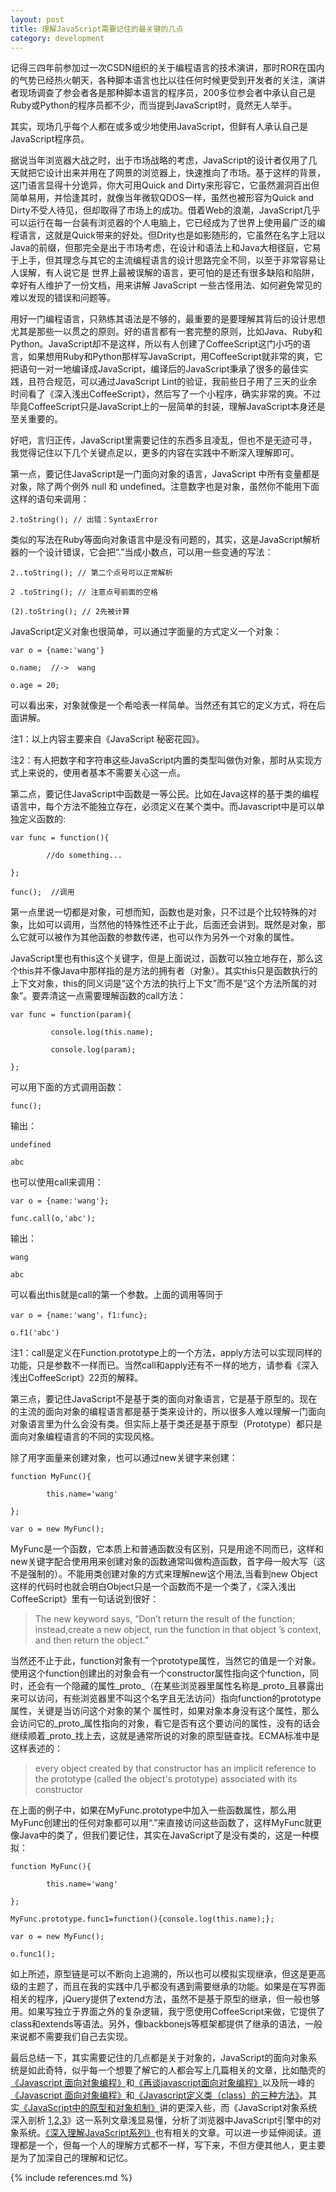 ```yaml
---
layout: post
title: 理解JavaScript需要记住的最关键的几点
category: development
---
```


记得三四年前参加过一次CSDN组织的关于编程语言的技术演讲，那时ROR在国内的气势已经热火朝天，各种脚本语言也比以往任何时候更受到开发者的关注，演讲者现场调查了参会者各是那种脚本语言的程序员，200多位参会者中承认自己是Ruby或Python的程序员都不少，而当提到JavaScript时，竟然无人举手。

其实，现场几乎每个人都在或多或少地使用JavaScript，但鲜有人承认自己是JavaScript程序员。

据说当年浏览器大战之时，出于市场战略的考虑，JavaScript的设计者仅用了几天就把它设计出来并用在了网景的浏览器上，快速推向了市场。基于这样的背景，这门语言显得十分诡异，你大可用Quick and Dirty来形容它，它虽然漏洞百出但简单易用，并恰逢其时，就像当年微软QDOS一样，虽然也被形容为Quick and Dirty不受人待见，但却取得了市场上的成功。借着Web的浪潮，JavaScript几乎可以运行在每一台装有浏览器的个人电脑上，它已经成为了世界上使用最广泛的编程语言，这就是Quick带来的好处。但Drity也是如影随形的，它虽然在名字上冠以Java的前缀，但那完全是出于市场考虑，在设计和语法上和Java大相径庭，它易于上手，但其理念与其它的主流编程语言的设计思路完全不同，以至于非常容易让人误解，有人说它是 世界上最被误解的语言，更可怕的是还有很多缺陷和陷阱，幸好有人维护了一份文档，用来讲解 JavaScript 一些古怪用法、如何避免常见的难以发现的错误和问题等。

用好一门编程语言，只熟练其语法是不够的，最重要的是要理解其背后的设计思想尤其是那些一以贯之的原则。好的语言都有一套完整的原则，比如Java、Ruby和Python。JavaScript却不是这样，所以有人创建了CoffeeScript这门小巧的语言，如果想用Ruby和Python那样写JavaScript，用CoffeeScript就非常的爽，它把语句一对一地编译成JavaScript，编译后的JavaScript秉承了很多的最佳实践，且符合规范，可以通过JavaScript Lint的验证，我前些日子用了三天的业余时间看了《深入浅出CoffeeScript》，然后写了一个小程序，确实非常的爽。不过毕竟CoffeeScript只是JavaScript上的一层简单的封装，理解JavaScript本身还是至关重要的。

好吧，言归正传，JavaScript里需要记住的东西多且凌乱，但也不是无迹可寻，我觉得记住以下几个关键点足以，更多的内容在实践中不断深入理解即可。

第一点，要记住JavaScript是一门面向对象的语言，JavaScript 中所有变量都是对象，除了两个例外 null 和 undefined。注意数字也是对象，虽然你不能用下面这样的语句来调用：

	2.toString(); // 出错：SyntaxError

类似的写法在Ruby等面向对象语言中是没有问题的，其实，这是JavaScript解析器的一个设计错误，它会把“.”当成小数点，可以用一些变通的写法：

	2..toString(); // 第二个点号可以正常解析

	2 .toString(); // 注意点号前面的空格

	(2).toString(); // 2先被计算

JavaScript定义对象也很简单，可以通过字面量的方式定义一个对象：

	var o = {name:'wang'}

	o.name;  //->  wang

	o.age = 20;

可以看出来，对象就像是一个希哈表一样简单。当然还有其它的定义方式，将在后面讲解。

注1：以上内容主要来自《JavaScript 秘密花园》。

注2：有人把数字和字符串这些JavaScript内置的类型叫做伪对象，那时从实现方式上来说的，使用者基本不需要关心这一点。

第二点，要记住JavaScript中函数是一等公民。比如在Java这样的基于类的编程语言中，每个方法不能独立存在，必须定义在某个类中。而Javascript中是可以单独定义函数的:

	var func = function(){

	        //do something...

	};

	func();  //调用

第一点里说一切都是对象，可想而知，函数也是对象，只不过是个比较特殊的对象，比如可以调用，当然他的特殊性还不止于此，后面还会讲到。既然是对象，那么它就可以被作为其他函数的参数传递，也可以作为另外一个对象的属性。

JavaScript里也有this这个关键字，但是上面说过，函数可以独立地存在，那么这个this并不像Java中那样指的是方法的拥有者（对象）。其实this只是函数执行的上下文对象，this的同义词是“这个方法的执行上下文”而不是“这个方法所属的对象”。要弄清这一点需要理解函数的call方法：

	var func = function(param){

	         console.log(this.name);

	         console.log(param);

	};

可以用下面的方式调用函数：

	func();

输出：

	undefined

	abc

也可以使用call来调用：

	var o = {name:'wang'};

	func.call(o,'abc');

输出：

	wang

	abc

可以看出this就是call的第一个参数。上面的调用等同于

	var o = {name:'wang'，f1:func};

	o.f1('abc')

注1：call是定义在Function.prototype上的一个方法，apply方法可以实现同样的功能，只是参数不一样而已。当然call和apply还有不一样的地方，请参看《深入浅出CoffeeScript》22页的解释。

第三点，要记住JavaScript不是基于类的面向对象语言，它是基于原型的。现在的主流的面向对象的编程语言都是基于类来设计的，所以很多人难以理解一门面向对象语言里为什么会没有类。但实际上基于类还是基于原型（Prototype）都只是面向对象编程语言的不同的实现风格。

除了用字面量来创建对象，也可以通过new关键字来创建：

	function MyFunc(){

	        this.name='wang'

	};

	var o = new MyFunc();

MyFunc是一个函数，它本质上和普通函数没有区别，只是用途不同而已，这样和new关键字配合使用用来创建对象的函数通常叫做构造函数，首字母一般大写（这不是强制的）。不能用类创建对象的方式来理解new这个用法,当看到new Object这样的代码时也就会明白Object只是一个函数而不是一个类了，《深入浅出CoffeeScript》里有一句话说到很好：

> The new keyword says,  “Don’t  return  the  result  of  the  function;  instead,create a new object, run the function in that object ’s context, and then return the object.” 

当然还不止于此，function对象有一个prototype属性，当然它的值是一个对象。使用这个function创建出的对象会有一个constructor属性指向这个function，同时，还会有一个隐藏的属性_proto_（在某些浏览器里属性名称是_proto_且暴露出来可以访问，有些浏览器里不叫这个名字且无法访问）指向function的prototype属性，关键是当访问这个对象的某个 属性时，如果对象本身没有这个属性，那么会访问它的_proto_属性指向的对象，看它是否有这个要访问的属性，没有的话会继续顺着_proto_找上去，这就是通常所说的对象的原型链查找。ECMA标准中是这样表述的：

> every object created by that constructor has an implicit reference to the prototype (called the object's prototype) associated with its constructor

在上面的例子中，如果在MyFunc.prototype中加入一些函数属性，那么用MyFunc创建出的任何对象都可以用“.”来直接访问这些函数了，这样MyFunc就更像Java中的类了，但我们要记住，其实在JavaScript了是没有类的，这是一种模拟：

	function MyFunc(){

	        this.name='wang'

	};

	MyFunc.prototype.func1=function(){console.log(this.name);};

	var o = new MyFunc();

	o.func1();

如上所述，原型链是可以不断向上追溯的，所以也可以模拟实现继承，但这是更高级的主题了，而且在我的实践中几乎都没有遇到需要继承的功能。如果是在写界面相关的程序，jQuery提供了extend方法，虽然不是基于原型的继承，但一般也够用。如果写独立于界面之外的复杂逻辑，我宁愿使用CoffeeScript来做，它提供了class和extends等语法。另外，像backbonejs等框架都提供了继承的语法，一般来说都不需要我们自己去实现。

最后总结一下，其实需要记住的几点都是关于对象的，JavaScript的面向对象系统是如此奇特，似乎每一个想要了解它的人都会写上几篇相关的文章，比如酷壳的[《Javascript 面向对象编程》](http://coolshell.cn/articles/6441.html)和[《再谈javascript面向对象编程》](http://coolshell.cn/articles/6668.html)以及阮一峰的[《Javascript 面向对象编程》](http://www.ruanyifeng.com/blog/2010/05/object-oriented_javascript_encapsulation.html)和[《Javascript定义类（class）的三种方法》](http://www.ruanyifeng.com/blog/2012/07/three_ways_to_define_a_javascript_class.html)。其实[《JavaScript中的原型和对象机制》](http://www.cnblogs.com/FlyingCat/archive/2009/09/21/1570656.html)讲的更深入些，而《JavaScript对象系统深入剖析 [1](http://blog.csdn.net/adwu73/article/details/7219044),[2](http://blog.csdn.net/adwu73/article/details/7219887),[3](http://blog.csdn.net/adwu73/article/details/7224356)》这一系列文章浅显易懂，分析了浏览器中JavaScript引擎中的对象系统。[《深入理解JavaScript系列》](http://www.cnblogs.com/TomXu/archive/2011/12/15/2288411.html)也有相关的文章。可以进一步延伸阅读。道理都是一个，但每一个人的理解方式都不一样，写下来，不但方便其他人，更主要是为了加深自己的理解和记忆。


{% include references.md %}
